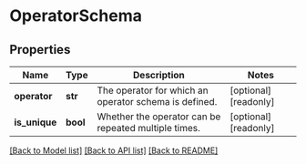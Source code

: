 # OperatorSchema


## Properties
Name | Type | Description | Notes
------------ | ------------- | ------------- | -------------
**operator** | **str** | The operator for which an operator schema is defined. | [optional] [readonly] 
**is_unique** | **bool** | Whether the operator can be repeated multiple times. | [optional] [readonly] 

[[Back to Model list]](../README.md#documentation-for-models) [[Back to API list]](../README.md#documentation-for-api-endpoints) [[Back to README]](../README.md)


